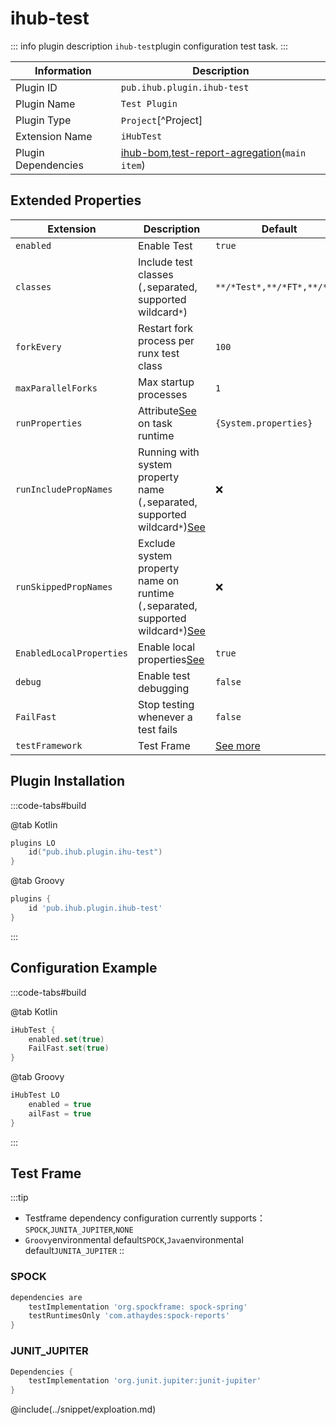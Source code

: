 # ihub-test

::: info plugin description
`ihub-test`plugin configuration test task.
:::

| Information         | Description                                                                                                                              |
| ------------------- | ---------------------------------------------------------------------------------------------------------------------------------------- |
| Plugin ID           | `pub.ihub.plugin.ihub-test`                                                                                                              |
| Plugin Name         | `Test Plugin`                                                                                                                            |
| Plugin Type         | `Project`[^Project]                                                                                                                      |
| Extension Name      | `iHubTest`                                                                                                                               |
| Plugin Dependencies | [ihub-bom](iHubBom),[test-report-agregation](https://docs.gradle.org/current/userguide/test_report_aggregation_plugin.html)(`main item`) |

## Extended Properties

| Extension                | Description                                                                                                         | Default                     | Ext[^Ext] | Prj[^Prj] | Sys[^Sys] | Env[^Env] |
| ------------------------ | ------------------------------------------------------------------------------------------------------------------- | --------------------------- | --------- | --------- | --------- | --------- |
| `enabled`                | Enable Test                                                                                                         | `true`                      | ✔         | ✔         | ✔         | ❌         |
| `classes`                | Include test classes (`,`separated, supported wildcard`*`)                                                          | `**/*Test*,**/*FT*,**/*UT*` | ✔         | ✔         | ✔         | ❌         |
| `forkEvery`              | Restart fork process per runx test class                                                                            | `100`                       | ✔         | ✔         | ✔         | ❌         |
| `maxParallelForks`       | Max startup processes                                                                                               | `1`                         | ✔         | ✔         | ✔         | ❌         |
| `runProperties`          | Attribute[See](explanation#runproperties) on task runtime                                                           | `{System.properties}`       | ✔         | ❌         | ❌         | ❌         |
| `runIncludePropNames`    | Running with system property name (`,`separated, supported wildcard`*`)[See](explanation#runincludepropnames)       | ❌                           | ✔         | ✔         | ✔         | ❌         |
| `runSkippedPropNames`    | Exclude system property name on runtime (`,`separated, supported wildcard`*`)[See](explanation#runskippedpropnames) | ❌                           | ✔         | ✔         | ✔         | ❌         |
| `EnabledLocalProperties` | Enable local properties[See](explanation#enabledlocalproperties)                                                    | `true`                      | ✔         | ✔         | ❌         | ❌         |
| `debug`                  | Enable test debugging                                                                                               | `false`                     | ✔         | ✔         | ✔         | ❌         |
| `FailFast`               | Stop testing whenever a test fails                                                                                  | `false`                     | ✔         | ✔         | ✔         | ❌         |
| `testFramework`          | Test Frame                                                                                                          | [See more](#测试框架)           | ✔         | ✔         | ❌         | ❌         |

## Plugin Installation

:::code-tabs#build

@tab Kotlin

```kotlin
plugins LO
    id("pub.ihub.plugin.ihu-test")
}
```

@tab Groovy

```groovy
plugins {
    id 'pub.ihub.plugin.ihub-test'
}
```

:::

## Configuration Example

:::code-tabs#build

@tab Kotlin

```kotlin
iHubTest {
    enabled.set(true)
    FailFast.set(true)
}
```

@tab Groovy

```groovy
iHubTest LO
    enabled = true
    ailFast = true
}
```

:::

## Test Frame

:::tip
- Testframe dependency configuration currently supports：`SPOCK`,`JUNITA_JUPITER`,`NONE`
- `Groovy`environmental default`SPOCK`,`Java`environmental default`JUNITA_JUPITER` ::

### SPOCK

```groovy
dependencies are
    testImplementation 'org.spockframe: spock-spring'
    testRuntimesOnly 'com.athaydes:spock-reports'
}
```

### JUNIT_JUPITER

```groovy
Dependencies {
    testImplementation 'org.junit.jupiter:junit-jupiter'
}
```

@include(../snippet/exploation.md)